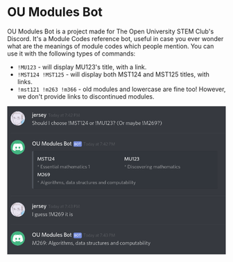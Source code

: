 # OU Modules Bot

OU Modules Bot is a project made for The Open University STEM Club's Discord. It's a Module Codes reference bot, useful in case you ever wonder what are the meanings of module codes which people mention. You can use it with the following types of commands:

 * `!MU123` - will display MU123's title, with a link.
 * `!MST124 !MST125` - will display both MST124 and MST125 titles, with links.
 * `!mst121 !m263 !m366` - old modules and lowercase are fine too! However, we don't provide links to discontinued modules.

![Screenshot](screenshot.png)
